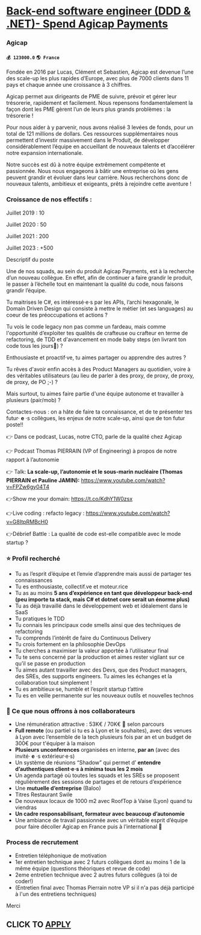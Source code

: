 # [Back-end software engineer (DDD & .NET)- Spend Agicap Payments](https://www.remotewlb.com/apply/back-end-software-engineer-ddd-net-spend-agicap-payments-36827)  
### Agicap  
#### `💰 123000.0` `🌎 France`  

Fondée en 2016 par Lucas, Clément et Sebastien, Agicap est devenue l’une des scale-up les plus rapides d’Europe, avec plus de 7000 clients dans 11 pays et chaque année une croissance à 3 chiffres.

Agicap permet aux dirigeants de PME de suivre, prévoir et gérer leur trésorerie, rapidement et facilement. Nous repensons fondamentalement la façon dont les PME gèrent l’un de leurs plus grands problèmes : la trésorerie !

Pour nous aider à y parvenir, nous avons réalisé 3 levées de fonds, pour un total de 121 millions de dollars. Ces ressources supplémentaires nous permettent d’investir massivement dans le Produit, de développer considérablement l’équipe en accueillant de nouveaux talents et d’accélérer notre expansion internationale.

Notre succès est dû à notre équipe extrêmement compétente et passionnée. Nous nous engageons à bâtir une entreprise où les gens peuvent grandir et évoluer dans leur carrière. Nous recherchons donc de nouveaux talents, ambitieux et exigeants, prêts à rejoindre cette aventure !

### Croissance de nos effectifs :

Juillet 2019 : 10

Juillet 2020 : 50

Juillet 2021 : 200

Juillet 2023 : +500

Descriptif du poste

Une de nos squads, au sein du produit Agicap Payments, est à la recherche d’un nouveau collègue. En effet, afin de continuer a faire grandir le produit, le passer à l’échelle tout en maintenant la qualité du code, nous faisons grandir l’équipe.

Tu maitrises le C#, es intéressé·e·s par les APIs, l’archi hexagonale, le Domain Driven Design qui consiste à mettre le métier (et ses languages) au coeur de tes préoccupations et actions ?

Tu vois le code legacy non pas comme un fardeau, mais comme l'opportunité d’exploiter tes qualités de crafteuse ou crafteur en terme de refactoring, de TDD et d'avancement en mode baby steps (en livrant ton code tous les jours👀) ?

Enthousiaste et proactif·ve, tu aimes partager ou apprendre des autres ?

Tu rêves d'avoir enfin accès à des Product Managers au quotidien, voire à des véritables utilisateurs (au lieu de parler à des proxy, de proxy, de proxy, de proxy, de PO ;-) ?

Mais surtout, tu aimes faire partie d'une équipe autonome et travailler à plusieurs (pair/mob) ?

Contactes-nous : on a hâte de faire ta connaissance, et de te présenter tes futur· **e** ·s collègues, les enjeux de notre scale-up, ainsi que de ton futur poste!!

👉 Dans ce podcast, Lucas, notre CTO, parle de la qualité chez Agicap

👉 Podcast Thomas PIERRAIN (VP of Engineering) à propos de notre rapport à l’autonomie

👉 Talk: **La scale-up, l’autonomie et le sous-marin nucléaire (Thomas PIERRAIN et Pauline JAMIN):** https://www.youtube.com/watch?v=FPZw6gy04T4

👉Show me your domain: https://t.co/KdhY1W0zsx

👉Live coding : refacto legacy : https://www.youtube.com/watch?v=G8ItpRMBcH0

👉Débrief Battle : La qualité de code est-elle compatible avec le mode startup ?

### ⭐ Profil recherché

  * Tu as l’esprit d’équipe et l’envie d’apprendre mais aussi de partager tes connaissances
  * Tu es enthousiaste, collectif.ve et moteur.rice
  * Tu as au moins **5 ans d’expérience en tant que développeur back-end (peu importe ta stack, mais C# et dotnet core serait un énorme plus)**
  * Tu as déjà travaillé dans le développement web et idéalement dans le SaaS
  * Tu pratiques le TDD
  * Tu connais les principaux code smells ainsi que des techniques de refactoring
  * Tu comprends l’intérêt de faire du Continuous Delivery
  * Tu crois fortement en la philosophie DevOps
  * Tu cherches a maximiser la valeur apportée à l’utilisateur final
  * Tu te sens concerné par la production et aimes rester vigilant sur ce qu’il se passe en production
  * Tu aimes autant travailler avec des Devs, que des Product managers, des SREs, des supports engineers. Tu aimes les échanges et la collaboration tout simplement !
  * Tu es ambitieux·se, humble et l’esprit startup t’attire
  * Tu es en veille permanente sur les nouveaux outils et nouvelles technos

### 🎁 Ce que nous offrons à nos collaborateurs

  * Une rémunération attractive : 53K€ / 70K€ 💸 selon parcours
  *  **Full remote** (ou partiel si tu es à Lyon et le souhaites), avec des venues à Lyon avec l’ensemble de la tech plusieurs fois par an et un budget de 300€ pour t'équiper à la maison 
  * **Plusieurs unconferences** organisées en interne, **par an** (avec des invité· **e** ·s extérieur·e·s)
  * Un système de réunions “Shadow” qui permet d’ **entendre d’authentiques client·e·s à minima tous les 2 mois**
  * Un agenda partagé où toutes les squads et les SREs se proposent régulièrement des sessions de partages et de retours d’expérience
  * Une **mutuelle d’entreprise** (Baloo)
  * Titres Restaurant Swile
  * De nouveaux locaux de 1000 m2 avec RoofTop à Vaise (Lyon) quand tu viendras
  *  **Un cadre responsabilisant, formateur avec beaucoup d’autonomie**
  * Une ambiance de travail passionnée avec un véritable esprit d’équipe pour faire décoller Agicap en France puis à l’international 🚀

### Process de recrutement

  * Entretien téléphonique de motivation 
  * 1er entretien technique avec 2 futurs collègues dont au moins 1 de la même équipe (questions théoriques et revue de code)
  * 2eme entretien technique avec 2 autres futurs collègues (à toi de coder!) 
  * (Entretien final avec Thomas Pierrain notre VP si il n'a pas déjà participé à l'un des entretiens techniques) 

Merci

  
## CLICK TO [APPLY](https://www.remotewlb.com/apply/back-end-software-engineer-ddd-net-spend-agicap-payments-36827)

